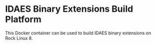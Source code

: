 IDAES Binary Extensions Build Platform
======================================

This Docker container can be used to build IDAES binary extensions on Rock
Linux 8. 
